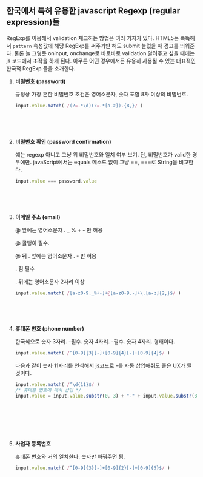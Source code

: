 ## 한국에서 특히 유용한 javascript Regexp (regular expression)들

RegExp를 이용해서 validation 체크하는 방법은 여러 가지가 있다. HTML5는 똑똑해서 `pattern` 속성값에 해당 RegExp를 써주기만 해도 submit 눌렀을 때 경고를 띄워준다. 물론 늘 그렇듯 oninput, onchange로 바로바로 validation 알려주고 싶을 때에는 js 코드에서 조작을 하게 된다. 아무튼 어떤 경우에서든 유용히 사용될 수 있는 대표적인 한국적 RegExp 들을 소개한다.



1. **비밀번호 (password)**

   규정상 가장 흔한 비밀번호 조건은 영어소문자, 숫자 포함 8자 이상의 비밀번호.

   ```javascript
   input.value.match( /(?=.*\d)(?=.*[a-z]).{8,}/ )
   ```
   <br>

   ​

2. **비밀번호 확인 (password confirmation)**

   얘는 regexp 아니고 그냥 위 비밀번호와 일치 여부 보기. 단, 비밀번호가 valid한 경우에만. javaScript에서는 equals 메소드 없이 그냥 ==, ===로 String을 비교한다.

   ```javascript
   input.value === password.value
   ```
   <br>

   ​

3. **이메일 주소 (email)**

   @ 앞에는 영어소문자 . _ % + - 만 허용

   @ 골뱅이 필수. 

   @ 뒤 . 앞에는 영어소문자 . - 만 허용

   . 점 필수

   . 뒤에는 영어소문자 2자리 이상

   ```javascript
   input.value.match( /[a-z0-9._%+-]+@[a-z0-9.-]+\.[a-z]{2,}$/ )
   ```
   <br>

   ​

4. **휴대폰 번호 (phone number)**

   한국식으로 숫자 3자리. -필수. 숫자 4자리. -필수. 숫자 4자리. 형태이다.

   ```javascript
   input.value.match( /^[0-9]{3}[-]+[0-9]{4}[-]+[0-9]{4}$/ )
   ```
   다음과 같이 숫자 11자리를 인식해서 js코드로 -를 자동 삽입해줘도 좋은 UX가 될 것이다.

   ```javascript
   input.value.match( /^\d{11}$/ )
   /* 휴대폰 번호에 대시 삽입 */
   input.value = input.value.substr(0, 3) + "-" + input.value.substr(3, 4) + "-" + input.value.substr(7,4);
   ```

   ​

   <br>

   ​

5. **사업자 등록번호**

   휴대폰 번호와 거의 일치한다. 숫자만 바꿔주면 됨.

   ```javascript
   input.value.match( /^[0-9]{3}[-]+[0-9]{2}[-]+[0-9]{5}$/ )
   ```

